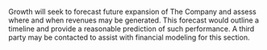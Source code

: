 Growth will seek to forecast future expansion of The Company and assess where and when revenues may be generated. This forecast would outline a timeline and provide a reasonable prediction of such performance. A third party may be contacted to assist with financial modeling for this section.
